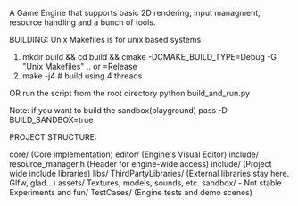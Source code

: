 A Game Engine that supports basic 2D rendering, input managment, resource handling and a bunch of tools.

BUILDING:
Unix Makefiles is for unix based systems
1. mkdir build && cd build && cmake -DCMAKE_BUILD_TYPE=Debug -G "Unix Makefiles" ..
                                                   or =Release
2. make -j4 # build using 4 threads

OR run the script from the root directory
python build_and_run.py

Note: if you want to build the sandbox(playground) pass -D BUILD_SANDBOX=true

PROJECT STRUCTURE:

core/
    (Core implementation)
editor/
    (Engine's Visual Editor)
include/
    resource_manager.h  (Header for engine-wide access)
include/
    (Project wide include libraries)
libs/
    ThirdPartyLibraries/  (External libraries stay here. Glfw, glad...)
assets/
    Textures, models, sounds, etc.
sandbox/ - Not stable
    Experiments and fun/
    TestCases/  (Engine tests and demo scenes)

